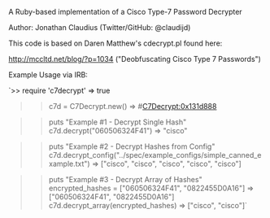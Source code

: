A Ruby-based implementation of a Cisco Type-7 Password Decrypter

Author: Jonathan Claudius (Twitter/GitHub: @claudijd)

This code is based on Daren Matthew's cdecrypt.pl found here:

http://mccltd.net/blog/?p=1034 ("Deobfuscating Cisco Type 7 Passwords")

Example Usage via IRB:

`>> require 'c7decrypt'
=> true
>> c7d = C7Decrypt.new()
=> #<C7Decrypt:0x131d888>

>> puts "Example #1 - Decrypt Single Hash"
>> c7d.decrypt("060506324F41")
=> "cisco"

>> puts "Example #2 - Decrypt Hashes from Config"
>> c7d.decrypt_config("../spec/example_configs/simple_canned_example.txt")
=> ["cisco", "cisco", "cisco", "cisco", "cisco"]

>> puts "Example #3 - Decrypt Array of Hashes"
>> encrypted_hashes = ["060506324F41", "0822455D0A16"]
=> ["060506324F41", "0822455D0A16"]
>> c7d.decrypt_array(encrypted_hashes)
=> ["cisco", "cisco"]`